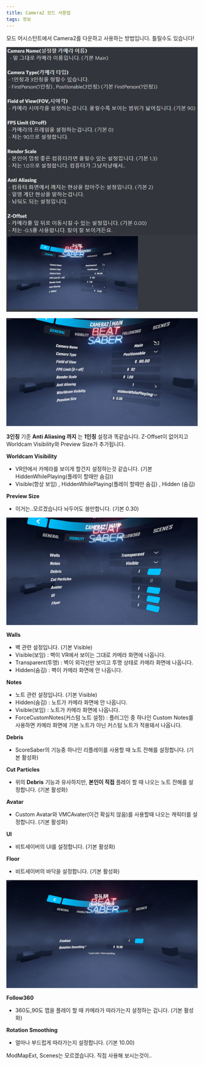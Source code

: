 ```yaml
---
title: Camera2 모드 사용법
tags: 정보
---
```


모드 어시스턴트에서 Camera2를 다운하고 사용하는 방법입니다. 틀릴수도 있습니다!

![](/img/information/8.png)

![](/img/information/9.png)

**3인칭** 기준 **Anti Aliasing 까지** 는 **1인칭** 설정과 똑같습니다. 
Z-Offset이 없어지고 Worldcam Visibility와 Preview Size가 추가됩니다.

**Worldcam Visibility**

- VR안에서 카메라를 보이게 할건지 설정하는것 같습니다. (기본 HiddenWhilePlaying(플레이 할때만 숨김))
 - Visible(항상 보임) , HiddenWhilePlaying(플레이 할때만 숨김) , Hidden (숨김)

**Preview Size**

- 이거는..모르겠습니다 놔두어도 쓸만합니다. (기본 0.30)

![](/img/information/10.png)

**Walls**

- 벽 관련 설정입니다. (기본 Visible)
- Visible(보임) : 벽이 VR에서 보이는 그대로 카메라 화면에 나옵니다.
- Transparent(투명) : 벽이 외각선만 보이고 투명 상태로 카메라 화면에 나옵니다.
- Hidden(숨김) : 벽이 카메라 화면에 안 나옵니다.

**Notes**

- 노트 관련 설정입니다. (기본 Visible)
- Hidden(숨김) : 노트가 카메라 화면에 안 나옵니다.
- Visible(보임) : 노트가 카메라 화면에 나옵니다.
- ForceCustomNotes(커스텀 노트 설정) : 플러그인 중 하나인 Custom Notes를 사용하면 카메라 화면에 기본 노트가 아닌 커스텀 노트가 적용돼서 나옵니다.

**Debris**

- ScoreSaber의 기능중 하나인 리플레이를 사용할 때 노트 잔해를 설정합니다. (기본 활성화)

**Cut Particles**

- 위의 **Debris** 기능과 유사하지만, **본인이 직접** 플레이 할 때 나오는 노트 잔해를 설정합니다. (기본 활성화)

**Avatar**

- Custom Avatar와 VMCAvater(이건 확실치 않음)를 사용할때 나오는 캐릭터를 설정합니다. (기본 활성화)

**UI**

- 비트세이버의 UI를 설정합니다. (기본 활성화)

**Floor**

- 비트세이버의 바닥을 설정합니다. (기본 활성화)

![](/img/information/11.png)

**Follow360**

- 360도,90도 맵을 플레이 할 때 카메라가 따라가는지 설정하는 겁니다. (기본 활성화)

**Rotation Smoothing**

- 얼마나 부드럽게 따라가는지 설정합니다. (기본 10.00)

ModMapExt, Scenes는 모르겠습니다. 직접 사용해 보시는것이..